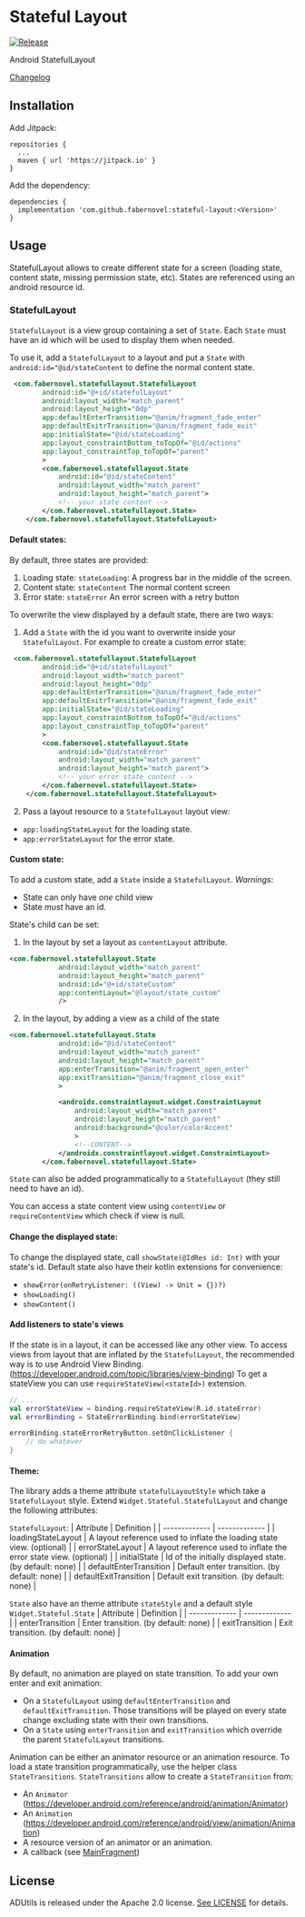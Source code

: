 # Stateful Layout
[![Release](https://jitpack.io/v/fabernovel/stateful-layout.svg)](https://jitpack.io/#fabernovel/stateful-layout)

Android StatefulLayout

[Changelog](CHANGELOG.md)

## Installation
Add Jitpack: 
```
repositories {
  ...
  maven { url 'https://jitpack.io' }
}
```

Add the dependency: 
```
dependencies {
  implementation 'com.github.fabernovel:stateful-layout:<Version>'
}
```

## Usage
StatefulLayout allows to create different state for a screen (loading state, content state, missing permission state, etc).
States are referenced using an android resource id. 

### StatefulLayout

`StatefulLayout` is a view group containing a set of `State`. 
Each `State` must have an id which will be used to display them when needed. 

To use it, add a `StatefulLayout` to a layout and put a `State` with `android:id="@id/stateContent` to define the normal content state.
``` XML
 <com.fabernovel.statefullayout.StatefulLayout
        android:id="@+id/statefulLayout"
        android:layout_width="match_parent"
        android:layout_height="0dp"
        app:defaultEnterTransition="@anim/fragment_fade_enter"
        app:defaultExitrTransition="@anim/fragment_fade_exit"
        app:initialState="@id/stateLoading"
        app:layout_constraintBottom_toTopOf="@id/actions"
        app:layout_constraintTop_toTopOf="parent"
        >
        <com.fabernovel.statefullayout.State
            android:id="@id/stateContent"
            android:layout_width="match_parent"
            android:layout_height="match_parent">
            <!-- your state content -->
        </com.fabernovel.statefullayout.State>
    </com.fabernovel.statefullayout.StatefulLayout>
```

#### Default states: 
By default, three states are provided: 
1. Loading state: `stateLoading`:
  A progress bar in the middle of the screen.
2. Content state: `stateContent`
  The normal content screen
3. Error state: `stateError`
  An error screen with a retry button

To overwrite the view displayed by a default state, there are two ways: 

1. Add a `State` with the id you want to overwrite inside your `StatefulLayout`. 
For example to create a custom error state:
```XML
 <com.fabernovel.statefullayout.StatefulLayout
        android:id="@+id/statefulLayout"
        android:layout_width="match_parent"
        android:layout_height="0dp"
        app:defaultEnterTransition="@anim/fragment_fade_enter"
        app:defaultExitrTransition="@anim/fragment_fade_exit"
        app:initialState="@id/stateLoading"
        app:layout_constraintBottom_toTopOf="@id/actions"
        app:layout_constraintTop_toTopOf="parent"
        >
        <com.fabernovel.statefullayout.State
            android:id="@id/stateError"
            android:layout_width="match_parent"
            android:layout_height="match_parent">
            <!-- your error state content -->
        </com.fabernovel.statefullayout.State>
    </com.fabernovel.statefullayout.StatefulLayout>
```
2. Pass a layout resource to a `StatefulLayout` layout view:
  - `app:loadingStateLayout` for the loading state.
  - `app:errorStateLayout` for the error state.
  
#### Custom state:
To add a custom state, add a `State` inside a `StatefulLayout`.
*Warnings*: 
- State can only have *one* child view
- State *must* have an id. 

State's child can be set:
1. In the layout by set a layout as `contentLayout` attribute.
```xml
<com.fabernovel.statefullayout.State
            android:layout_width="match_parent"
            android:layout_height="match_parent"
            android:id="@+id/stateCustom"
            app:contentLayout="@layout/state_custom"
            />
```
2. In the layout, by adding a view as a child of the state
```xml
<com.fabernovel.statefullayout.State
            android:id="@id/stateContent"
            android:layout_width="match_parent"
            android:layout_height="match_parent"
            app:enterTransition="@anim/fragment_open_enter"
            app:exitTransition="@anim/fragment_close_exit"
            >

            <androidx.constraintlayout.widget.ConstraintLayout
                android:layout_width="match_parent"
                android:layout_height="match_parent"
                android:background="@color/colorAccent"
                >
                <!--CONTENT-->
            </androidx.constraintlayout.widget.ConstraintLayout>
        </com.fabernovel.statefullayout.State>
```

`State` can also be added programmatically to a `StatefulLayout` (they still need to have an id).

You can access a state content view using `contentView` or `requireContentView` which check 
if view is null. 

#### Change the displayed state:
To change the displayed state, call `showState(@IdRes id: Int)` with your state's id. 
Default state also have their kotlin extensions for convenience:
- `showError(onRetryListener: ((View) -> Unit = {})?)` 
- `showLoading()`
- `showContent()`

#### Add listeners to state's views
If the state is in a layout, it can be accessed like any other view. 
To access views from layout that are inflated by the `StatefulLayout`, the recommended way is to
use Android View Binding. (https://developer.android.com/topic/libraries/view-binding)
To get a stateView you can use `requireStateView(<stateId>)` extension. 

``` kotlin
// ...
val errorStateView = binding.requireStateView(R.id.stateError)       
val errorBinding = StateErrorBinding.bind(errorStateView)

errorBinding.stateErrorRetryButton.setOnClickListener { 
    // do whatever
}
```     

#### Theme:
 The library adds a theme attribute `statefulLayoutStyle` which take a `StatefulLayout` style.
 Extend `Widget.Stateful.StatefulLayout` and change the following attributes:  
 
`StatefulLayout`:
| Attribute  | Definition |
| ------------- | ------------- |
| loadingStateLayout  | A layout reference used to inflate the loading state view. (optional)  |
| errorStateLayout  | A layout reference used to inflate the error state view. (optional)  |
| initialState  | Id of the initially displayed state. (by default: none)  |
| defaultEnterTransition  | Default enter transition. (by default: none)  |
| defaultExitTransition  | Default exit transition. (by default: none)  |

`State` also have an theme attribute `stateStyle` and a default style `Widget.Stateful.State`
| Attribute  | Definition |
| ------------- | ------------- |
| enterTransition  | Enter transition. (by default: none)  |
| exitTransition  | Exit transition. (by default: none)  |

#### Animation

By default, no animation are played on state transition. To add your own enter and exit
animation:
- On a `StatefulLayout` using `defaultEnterTransition` and `defaultExitTransition`. Those transitions
will be played on every state change excluding state with their own transitions.
- On a `State` using `enterTransition` and `exitTransition` which override the parent `StatefulLayout`
 transitions.
 
Animation can be either an animator resource or an animation resource.
To load a state transition programmatically, use the helper class `StateTransitions`.
`StateTransitions` allow to create a `StateTransition` from: 
- An `Animator` (https://developer.android.com/reference/android/animation/Animator)
- An `Animation` (https://developer.android.com/reference/android/view/animation/Animation)
- A resource version of an animator or an animation.
- A callback (see [MainFragment](https://github.com/faberNovel/stateful-layout/blob/develop/sample-app/src/main/java/com/fabernovel/statefullayout/sample/ui/main/MainFragment.kt))  

## License

ADUtils is released under the Apache 2.0 license. [See LICENSE](LICENSE) for details.
